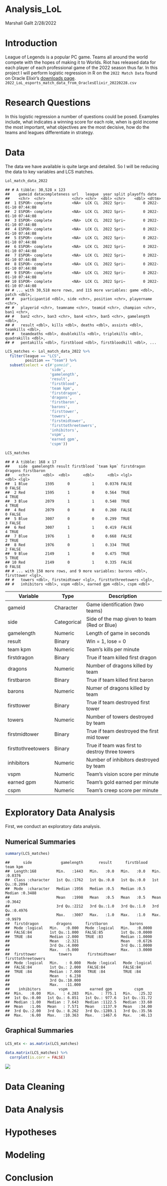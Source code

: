 Analysis_LoL
================
Marshall Gallt
2/28/2022

# Introduction

League of Legends is a popular PC game. Teams all around the world
compete with the hopes of making it to Worlds. Riot has released data
for each player of each professional game of the 2022 season thus far.
In this project I will perform logistic regression in R on the
`2022 Match Data` found on Oracle Elixir’s [downloads
page](https://oracleselixir.com/tools/downloads).
`2022_LoL_esports_match_data_from_OraclesElixir_20220228.csv`

# Research Questions

In this logistic regression a number of questions could be posed.
Examples include, what indicates a winning score for each role, when is
gold income the most important, what objectives are the most decisive,
how do the teams and leagues differentiate in strategy.

# Data

The data we have available is quite large and detailed. So I will be
reducing the data to key variables and LCS matches.

``` r
Lol_match_data_2022
```

    ## # A tibble: 30,528 x 123
    ##    gameid datacompleteness url   league  year split playoffs date               
    ##    <chr>  <chr>            <chr> <chr>  <dbl> <chr>    <dbl> <dttm>             
    ##  1 ESPOR~ complete         <NA>  LCK CL  2022 Spri~        0 2022-01-10 07:44:08
    ##  2 ESPOR~ complete         <NA>  LCK CL  2022 Spri~        0 2022-01-10 07:44:08
    ##  3 ESPOR~ complete         <NA>  LCK CL  2022 Spri~        0 2022-01-10 07:44:08
    ##  4 ESPOR~ complete         <NA>  LCK CL  2022 Spri~        0 2022-01-10 07:44:08
    ##  5 ESPOR~ complete         <NA>  LCK CL  2022 Spri~        0 2022-01-10 07:44:08
    ##  6 ESPOR~ complete         <NA>  LCK CL  2022 Spri~        0 2022-01-10 07:44:08
    ##  7 ESPOR~ complete         <NA>  LCK CL  2022 Spri~        0 2022-01-10 07:44:08
    ##  8 ESPOR~ complete         <NA>  LCK CL  2022 Spri~        0 2022-01-10 07:44:08
    ##  9 ESPOR~ complete         <NA>  LCK CL  2022 Spri~        0 2022-01-10 07:44:08
    ## 10 ESPOR~ complete         <NA>  LCK CL  2022 Spri~        0 2022-01-10 07:44:08
    ## # ... with 30,518 more rows, and 115 more variables: game <dbl>, patch <dbl>,
    ## #   participantid <dbl>, side <chr>, position <chr>, playername <chr>,
    ## #   playerid <chr>, teamname <chr>, teamid <chr>, champion <chr>, ban1 <chr>,
    ## #   ban2 <chr>, ban3 <chr>, ban4 <chr>, ban5 <chr>, gamelength <dbl>,
    ## #   result <dbl>, kills <dbl>, deaths <dbl>, assists <dbl>, teamkills <dbl>,
    ## #   teamdeaths <dbl>, doublekills <dbl>, triplekills <dbl>, quadrakills <dbl>,
    ## #   pentakills <dbl>, firstblood <dbl>, firstbloodkill <dbl>, ...

``` r
LCS_matches <- Lol_match_data_2022 %>%
  filter(league == "LCS",
         position == "team") %>%
  subset(select = c(#'gameid',
                    'side',
                    'gamelength',
                    'result',
                    'firstblood',
                    'team kpm',
                    'firstdragon',
                    'dragons',
                    'firstbaron',
                    'barons',
                    'firsttower',
                    'towers',
                    'firstmidtower',
                    'firsttothreetowers',
                    'inhibitors',
                    'vspm',
                    'earned gpm',
                    'cspm'))

LCS_matches
```

    ## # A tibble: 168 x 17
    ##    side  gamelength result firstblood `team kpm` firstdragon dragons firstbaron
    ##    <chr>      <dbl>  <dbl>      <dbl>      <dbl> <lgl>         <dbl> <lgl>     
    ##  1 Blue        1595      0          1     0.0376 FALSE             0 FALSE     
    ##  2 Red         1595      1          0     0.564  TRUE              4 TRUE      
    ##  3 Blue        2079      1          1     0.548  TRUE              4 TRUE      
    ##  4 Red         2079      0          0     0.260  FALSE             0 FALSE     
    ##  5 Blue        3007      0          0     0.299  TRUE              3 FALSE     
    ##  6 Red         3007      1          1     0.419  FALSE             4 TRUE      
    ##  7 Blue        1976      1          0     0.668  FALSE             2 TRUE      
    ##  8 Red         1976      0          1     0.334  TRUE              2 FALSE     
    ##  9 Blue        2149      1          0     0.475  TRUE              5 TRUE      
    ## 10 Red         2149      0          1     0.335  FALSE             0 FALSE     
    ## # ... with 158 more rows, and 9 more variables: barons <dbl>, firsttower <lgl>,
    ## #   towers <dbl>, firstmidtower <lgl>, firsttothreetowers <lgl>,
    ## #   inhibitors <dbl>, vspm <dbl>, earned gpm <dbl>, cspm <dbl>

| Variable           | Type        | Description                                    |
|--------------------|-------------|------------------------------------------------|
| gameid             | Character   | Game identification (two teams)                |
| side               | Categorical | Side of the map given to team (Red or Blue)    |
| gamelength         | Numeric     | Length of game in seconds                      |
| result             | Binary      | Win = 1, lose = 0                              |
| team kpm           | Numeric     | Team’s kills per minute                        |
| firstdragon        | Binary      | True if team killed first dragon               |
| dragons            | Numeric     | Number of dragons killed by team               |
| firstbaron         | Binary      | True if team killed first baron                |
| barons             | Numeric     | Numer of dragons killed by team                |
| firsttower         | Binary      | True if team destroyed first tower             |
| towers             | Numeric     | Number of towers destroyed by team             |
| firstmidtower      | Binary      | True if team destroyed the first mid tower     |
| firsttothreetowers | Binary      | True if team was first to destroy three towers |
| inhibitors         | Numeric     | Number of inhibitors destroyed by team         |
| vspm               | Numeric     | Team’s vision score per minute                 |
| earned gpm         | Numeric     | Team’s gold earned per minute                  |
| cspm               | Numeric     | Team’s creep score per minute                  |

# Exploratory Data Analysis

First, we conduct an exploratory data analysis.

## Numerical Summaries

``` r
summary(LCS_matches)
```

    ##      side             gamelength       result      firstblood     team kpm     
    ##  Length:168         Min.   :1443   Min.   :0.0   Min.   :0.0   Min.   :0.0376  
    ##  Class :character   1st Qu.:1762   1st Qu.:0.0   1st Qu.:0.0   1st Qu.:0.2094  
    ##  Mode  :character   Median :1956   Median :0.5   Median :0.5   Median :0.3488  
    ##                     Mean   :1998   Mean   :0.5   Mean   :0.5   Mean   :0.3642  
    ##                     3rd Qu.:2212   3rd Qu.:1.0   3rd Qu.:1.0   3rd Qu.:0.4976  
    ##                     Max.   :3007   Max.   :1.0   Max.   :1.0   Max.   :0.9979  
    ##  firstdragon        dragons      firstbaron          barons      
    ##  Mode :logical   Min.   :0.000   Mode :logical   Min.   :0.0000  
    ##  FALSE:84        1st Qu.:1.000   FALSE:85        1st Qu.:0.0000  
    ##  TRUE :84        Median :2.000   TRUE :83        Median :1.0000  
    ##                  Mean   :2.321                   Mean   :0.6726  
    ##                  3rd Qu.:4.000                   3rd Qu.:1.0000  
    ##                  Max.   :5.000                   Max.   :3.0000  
    ##  firsttower          towers       firstmidtower   firsttothreetowers
    ##  Mode :logical   Min.   : 0.000   Mode :logical   Mode :logical     
    ##  FALSE:84        1st Qu.: 2.000   FALSE:84        FALSE:84          
    ##  TRUE :84        Median : 7.000   TRUE :84        TRUE :84          
    ##                  Mean   : 6.238                                     
    ##                  3rd Qu.:10.000                                     
    ##                  Max.   :11.000                                     
    ##    inhibitors        vspm          earned gpm          cspm      
    ##  Min.   :0.00   Min.   : 4.283   Min.   : 775.1   Min.   :25.32  
    ##  1st Qu.:0.00   1st Qu.: 6.851   1st Qu.: 977.6   1st Qu.:31.72  
    ##  Median :1.00   Median : 7.643   Median :1122.5   Median :33.60  
    ##  Mean   :1.06   Mean   : 7.571   Mean   :1137.9   Mean   :34.00  
    ##  3rd Qu.:2.00   3rd Qu.: 8.262   3rd Qu.:1289.1   3rd Qu.:35.56  
    ##  Max.   :6.00   Max.   :10.363   Max.   :1467.6   Max.   :46.13

## Graphical Summaries

### 

``` r
LCS_mtx <- as.matrix(LCS_matches)

data.matrix(LCS_matches) %>%
  corrplot(is.corr = FALSE)
```

![](Analysis_LoL_files/figure-gfm/summary-tables-1-1.png)<!-- -->

# Data Cleaning

# Data Analysis

# Hypotheses

# Modeling

# Conclusion
